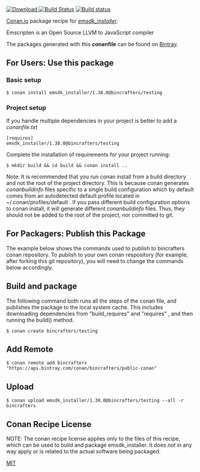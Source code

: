 [![Download](https://api.bintray.com/packages/bincrafters/public-conan/emsdk_installer%3Abincrafters/images/download.svg) ](https://bintray.com/bincrafters/public-conan/emsdk_installer%3Abincrafters/_latestVersion)
[![Build Status](https://travis-ci.org/bincrafters/conan-emsdk_installer.svg?branch=testing%2F1.38.0)](https://travis-ci.org/bincrafters/conan-emsdk_installer)
[![Build status](https://ci.appveyor.com/api/projects/status/github/bincrafters/conan-emsdk_installer?branch=testing%2F1.38.0&svg=true)](https://ci.appveyor.com/project/bincrafters/conan-emsdk_installer)

[Conan.io](https://conan.io) package recipe for [*emsdk_installer*](https://github.com/kripken/emscripten).

Emscripten is an Open Source LLVM to JavaScript compiler

The packages generated with this **conanfile** can be found on [Bintray](https://bintray.com/bincrafters/public-conan/emsdk_installer%3Abincrafters).

## For Users: Use this package

### Basic setup

    $ conan install emsdk_installer/1.38.0@bincrafters/testing

### Project setup

If you handle multiple dependencies in your project is better to add a *conanfile.txt*

    [requires]
    emsdk_installer/1.38.0@bincrafters/testing


Complete the installation of requirements for your project running:

    $ mkdir build && cd build && conan install ..

Note: It is recommended that you run conan install from a build directory and not the root of the project directory.  This is because conan generates *conanbuildinfo* files specific to a single build configuration which by default comes from an autodetected default profile located in ~/.conan/profiles/default .  If you pass different build configuration options to conan install, it will generate different *conanbuildinfo* files.  Thus, they should not be added to the root of the project, nor committed to git.

## For Packagers: Publish this Package

The example below shows the commands used to publish to bincrafters conan repository. To publish to your own conan respository (for example, after forking this git repository), you will need to change the commands below accordingly.

## Build and package

The following command both runs all the steps of the conan file, and publishes the package to the local system cache.  This includes downloading dependencies from "build_requires" and "requires" , and then running the build() method.

    $ conan create bincrafters/testing



## Add Remote

    $ conan remote add bincrafters "https://api.bintray.com/conan/bincrafters/public-conan"

## Upload

    $ conan upload emsdk_installer/1.38.0@bincrafters/testing --all -r bincrafters


## Conan Recipe License

NOTE: The conan recipe license applies only to the files of this recipe, which can be used to build and package emsdk_installer.
It does *not* in any way apply or is related to the actual software being packaged.

[MIT](git@github.com:bincrafters/conan-emsdk_installer.git/blob/master/LICENSE.md)
